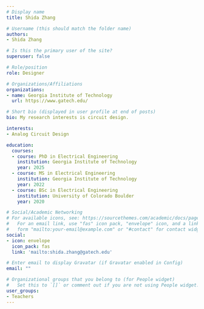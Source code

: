 ```yaml
---
# Display name
title: Shida Zhang

# Username (this should match the folder name)
authors:
- Shida Zhang

# Is this the primary user of the site?
superuser: false

# Role/position
role: Designer

# Organizations/Affiliations
organizations:
- name: Georgia Institute of Technology
  url: https://www.gatech.edu/

# Short bio (displayed in user profile at end of posts)
bio: My research interests is circuit design.

interests:
- Analog Circuit Design

education:
  courses:
  - course: PhD in Electrical Engineering
    institution: Georgia Institute of Technology
    year: 2025
  - course: MS in Electrical Engineering
    institution: Georgia Institute of Technology
    year: 2022
  - course: BSc in Electrical Engineering
    institution: University of Colorado Boulder
    year: 2020

# Social/Academic Networking
# For available icons, see: https://sourcethemes.com/academic/docs/page-builder/#icons
#   For an email link, use "fas" icon pack, "envelope" icon, and a link in the
#   form "mailto:your-email@example.com" or "#contact" for contact widget.
social:
- icon: envelope
  icon_pack: fas
  link: 'mailto:shida.zhang@gatech.edu'

# Enter email to display Gravatar (if Gravatar enabled in Config)
email: ""

# Organizational groups that you belong to (for People widget)
#   Set this to `[]` or comment out if you are not using People widget.
user_groups:
- Teachers
---
```

